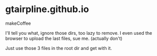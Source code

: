 # gtairpline.github.io
makeCoffee

I'll tell you what, ignore those dirs, too lazy to remove. I even used the browser to upload the last files, sue me. (actually don't)

Just use those 3 files in the root dir and get with it.
